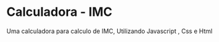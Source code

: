 <h1>    Calculadora - IMC </H1>
Uma calculadora para calculo de IMC, Utilizando Javascript , Css e Html
